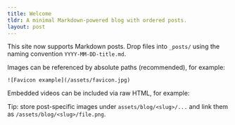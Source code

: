 ```yaml
---
title: Welcome
tldr: A minimal Markdown-powered blog with ordered posts.
layout: post
---
```


This site now supports Markdown posts. Drop files into `_posts/` using the naming convention `YYYY-MM-DD-title.md`.

Images can be referenced by absolute paths (recommended), for example:

`![Favicon example](/assets/favicon.jpg)`

Embedded videos can be included via raw HTML, for example:

<!--
<iframe width="560" height="315" src="https://www.youtube.com/embed/dQw4w9WgXcQ" title="YouTube video player" frameborder="0" allow="accelerometer; autoplay; clipboard-write; encrypted-media; gyroscope; picture-in-picture" allowfullscreen></iframe>
-->

Tip: store post-specific images under `assets/blog/<slug>/...` and link them as `/assets/blog/<slug>/file.png`.
